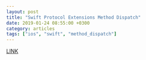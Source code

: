 ```yaml
---
layout: post
title: "Swift Protocol Extensions Method Dispatch"
date: 2019-01-24 08:55:00 +0300
category: articles
tags: ["ios", "swift", "method_dispatch"]
---
```

[LINK](https://medium.com/@leandromperez/protocol-extensions-gotcha-9ef1a42c83b6)